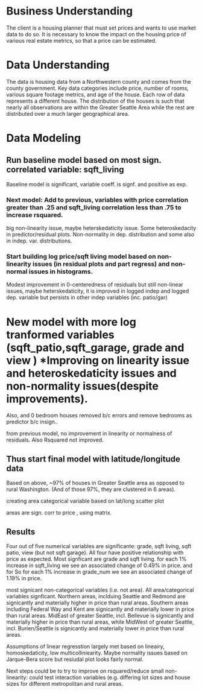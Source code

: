 # Business Understanding
The client is a housing planner that must set prices and wants to use market data to do so.  It is necessary to know the impact on the housing price of various real estate metrics, so that a price can be estimated. 

# Data Understanding

The data is housing data from a Northwestern county and comes from the county government.  Key data categories include price, number of rooms, various square footage metrics, and age of the house. Each row of data represents a different house. The distribution of the houses is such that nearly all observations are within the Greater Seattle Area while the rest are distributed over a much larger geographical area.

# Data Modeling

## Run baseline model based on most sign. correlated variable: sqft_living

Baseline model is significant, variable coeff. is signf. and positive as exp.

### Next model: Add to previous, variables with price correlation greater than .25 and sqft_living correlation less than .75 to increase rsquared.

big non-linearity issue, maybe heterskedaticity issue. Some heteroskedacity in predictor/residual plots. Non-normality in dep. distribution and some also in indep. var. distributions.

### Start building log price/sqft living model based on non-linearity issues (in residual plots and part regress) and non- normal issues in histograms.

Modest improvement in 0-centeredness of residuals but still non-linear issues, maybe heterskedaticity, it is improved in logged indep and logged dep. variable but persists in other indep variables (inc. patio/gar)

# New model with more log tranformed variables (sqft_patio,sqft_garage, grade and view ) *Improving on linearity issue and heteroskedaticity issues and non-normality issues(despite improvements).

Also, and 0 bedroom houses removed b/c errors and remove bedrooms as predictor b/c insign.. 

from previous model, no improvement in linearity or normalness of residuals. Also Rsquared not improved. 

## Thus start final model with latitude/longitude data 

Based on above, ~97% of houses in Greater Seattle area as opposed to rural Washington. (And of those 97%, they are clustered in 6 areas).

creating area categorical variable based on lat/long scatter plot

areas are  sign. corr to price , using matrix.
## Results
Four out of five numerical variables are significante: grade, sqft living, sqft patio, view (but not sqft garage). All four have positive relationship with price as expected. Most signficant are grade and sqft living. for each 1% increase in sqft_living we see an associated change of 0.49% in price. and for So for each 1% increase in grade_num we see an associated change of 1.19% in price.

most signicant non-categorical variables (i.e. not area). All area/categorical variables signficant. Northern areas, inclduing Seattle and Redmond are signicantly and materially higher in price than rural areas. Southern areas including Federal Way and Kent are signicantly and materially lower in price than rural areas. MidEast of greater Seattle, incl. Bellevue is signicantly and materially higher in price than rural areas, while MidWest of greater Seattle, incl. Burien/Seattle is signicantly and materially lower in price than rural areas.

Assumptions of linear regresstion largely met based on lineairy, homoskedaticity, low multicolliniearity. Maybe normality issues based on Jarque-Bera score but resiudal plot looks fairly normal.

Next steps could be to try to improve on rsquared/reduce small non-linearity: could test interaction variables (e.g. differing lot sizes and house sizes for different metropolitan and rural areas.